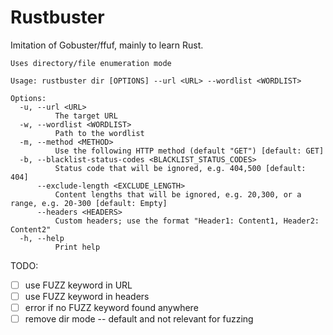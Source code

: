 # Rustbuster

Imitation of Gobuster/ffuf, mainly to learn Rust.

```
Uses directory/file enumeration mode

Usage: rustbuster dir [OPTIONS] --url <URL> --wordlist <WORDLIST>

Options:
  -u, --url <URL>
          The target URL
  -w, --wordlist <WORDLIST>
          Path to the wordlist
  -m, --method <METHOD>
          Use the following HTTP method (default "GET") [default: GET]
  -b, --blacklist-status-codes <BLACKLIST_STATUS_CODES>
          Status code that will be ignored, e.g. 404,500 [default: 404]
      --exclude-length <EXCLUDE_LENGTH>
          Content lengths that will be ignored, e.g. 20,300, or a range, e.g. 20-300 [default: Empty]
      --headers <HEADERS>
          Custom headers; use the format "Header1: Content1, Header2: Content2"
  -h, --help
          Print help
```

TODO:
- [ ] use FUZZ keyword in URL
- [ ] use FUZZ keyword in headers
- [ ] error if no FUZZ keyword found anywhere
- [ ] remove dir mode -- default and not relevant for fuzzing
